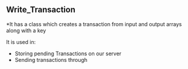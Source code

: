 ## Write_Transaction
*It has a class which creates a transaction from input and output arrays along with a key

It is used in:
* Storing pending Transactions on our server
* Sending transactions through


        
